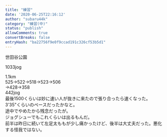 ```yaml
---
title: "練習"
date: '2020-06-25T22:16:12'
author: "subaru44k"
category: "練習(中)"
status: "publish"
allowComments: true
convertBreaks: false
entryHash: "ba22756f9e0f9ccad191c326cf53b5d1"
---
```

世田谷公園<div>1033jog</div><div>
</div><div>1.1km</div><div>525→522→518→523→506</div><div>→428→358</div><div>
</div><div>442jog</div><div>
</div><div>最後1500くらいは妙に速い人が抜きに来たので張り合ったら速くなった。3'35"くらいのペースだったかなと。</div><div>途中でやめたから残念だったが。</div><div>ジョグシューでもこれくらいは出るもんだ。</div><div>
</div><div>前半は昨日に続いて左足太ももが少し痛かったけど、後半は大丈夫だった。悪化する怪我ではない。</div>
